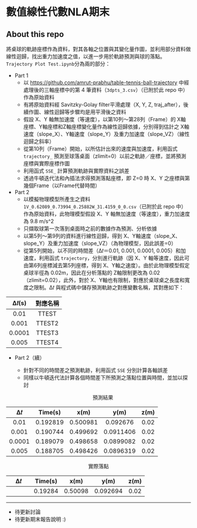 # 數值線性代數NLA期末
## About this repo
將桌球的軌跡座標作為資料，對其各軸之位置與其變化量作圖，並利用部分資料做線性迴歸，找出重力加速度之值，以進一步用於軌跡預測與球的落點。
`Trajectory Plot Test.ipynb`分為兩的部分：  
- Part 1
  * 以 https://github.com/amrut-prabhu/table-tennis-ball-trajectory 中經處理後的三軸座標中的第 4 筆資料（`3dpts_3.csv`）（已附於此 repo 中）作為原始資料
  * 有將原始資料經 Savitzky-Golay filter平滑處理（X, Y, Z, traj_after），後續作圖、線性迴歸等步驟均是用平滑後之資料
  * 假設 X、Y 軸無加速度（等速度），以第10列～第28列（Frame）的 X軸座標、Y軸座標和Z軸座標變化量作為線性迴歸依據，分別得到估計之 X軸速度（slope_X）、Y軸速度（slope_Y）及重力加速度（slope_VZ）（線性迴歸之斜率）
  * 從第10列（Frame）開始，以所估計出來的速度與加速度，利用函式 `trajectory_` 預測至球落桌面（zlimit=0）以前之軌跡／座標，並將預測座標與實際座標作圖
  * 利用函式 `SSE_` 計算預測軌跡與實際資料之誤差
  * 透過牛頓迭代法和內插法求得預測落點座標，即 Z=0 時 X、Y 之座標與第幾個Frame（以Frame代替時間）
- Part 2
  * 以模擬物理模型所產生之資料 `1V_0.62089_0.73994_0.25882W_31.4159_0_0.csv`（已附於此 repo 中）作為原始資料，此物理模型假設 X、Y 軸無加速度（等速度），重力加速度為 9.8 m/s^2
  * 只擷取球第一次落到桌面時之前的數據作為預測、分析依據
  * 以第5列～第9列的資料進行線性迴歸，得到 X、Y軸速度（slope_X、slope_Y）及重力加速度（slope_VZ）（為物理模型，因此誤差=0）
  * 從第5列開始，以不同的時間差（Δ𝑡＝0.01, 0.001, 0.0001, 0.005）和加速度，利用函式 `trajectory`，分別進行軌跡（因 X、Y 軸等速度，因此可由第6列座標減去第5列座標，得到 X、Y軸之速度）。由於此物理模型假定桌球半徑為 0.02m，因此在分析落點的 Z軸限制更改為 0.02（zlimit=0.02），此外，對於 X、Y軸也有限制，對應於桌球桌之長度和寬度之限制。Δ𝑡 與程式碼中儲存預測軌跡之對應變數名稱，其對應如下：

<div align="center">
 
Δ𝑡(s)  | 對應名稱 
:---:  | :---: 
0.01   | TTEST  
0.001  | TTEST2
0.0001 | TTEST3
0.005  | TTEST4
  
</div>
  
- Part 2（續）
  * 針對不同的時間差之預測軌跡，利用函式 `SSE` 分別計算各軸誤差
  * 同樣以牛頓迭代法計算各個時間差下所預測之落點位置與時間，並加以探討  
  
  
  <p align="center">預測結果</p>
<div align="center">
 
  Δ𝑡   | Time(s) | x(m) | y(m) | z(m) 
:---:  | :---: | :---: | :---: | :---: 
0.01   | 0.192819 | 0.500981 | 0.092676  | 0.02
0.001  | 0.190744 | 0.499692 | 0.0911406 | 0.02
0.0001 | 0.189079 | 0.498658 | 0.0899082 | 0.02
0.005  | 0.188705 | 0.498426 | 0.0896319 | 0.02
  
</div>

    
<p align="center">實際落點</p>
<div align="center">
 
  Δ𝑡   | Time(s) | x(m) | y(m) | z(m) 
:---:  | :---: | :---: | :---: | :---: 
&nbsp;&nbsp;&nbsp;&nbsp;&nbsp;&nbsp;&nbsp;&nbsp;&nbsp;&nbsp;&nbsp;&nbsp; | 0.19284 | 0.50098 | 0.092694  | 0.02
  
</div>

---
- 待更新討論
- 待更新期末報告說明 :)
 
